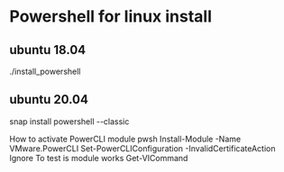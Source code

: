 # Powershell for linux install
## ubuntu 18.04
./install_powershell

## ubuntu 20.04
snap install powershell --classic

How to activate PowerCLI module
pwsh
Install-Module -Name VMware.PowerCLI
Set-PowerCLIConfiguration -InvalidCertificateAction Ignore
To test is module works
Get-VICommand
